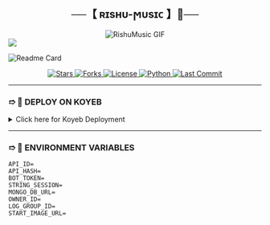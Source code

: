 <h2 align="center">
    ──【 ʀɪsʜυ-ϻυsɪᴄ 】🚩──
</h2>
<div align="center">
    <img src="https://github.com/RishuBot/RishuMusic/blob/main/.github/Rishu.gif" alt="RishuMusic GIF" />
</div>

<img src="https://readme-typing-svg.herokuapp.com?color=00FF00&width=420&lines=𝐑𝐈𝐒𝐇𝐔+𝗠𝗨𝗦𝗜𝗖+𝗕𝗢𝗧+𝗕𝗬+𝐑𝐈𝐒𝐇𝐔+𝗧𝗘𝗔𝗠">

![Readme Card](https://github-readme-stats.vercel.app/api/pin/?username=RishuBot&repo=RishuMusic&theme=flag-india)

<p align="center">
    <a href="https://github.com/Rishubot/RishuMusic">
        <img src="https://img.shields.io/github/stars/Rishubot/RishuMusic?style=for-the-badge&color=black&logo=github" alt="Stars" />
    </a>
    <a href="https://github.com/Rishubot/RishuMusic/network/members">
        <img src="https://img.shields.io/github/forks/Rishubot/RishuMusic?style=for-the-badge&color=black&logo=github" alt="Forks" />
    </a>
    <a href="https://github.com/Rishubot/RishuMusic/blob/master/LICENSE">
        <img src="https://img.shields.io/badge/License-MIT-blueviolet?style=for-the-badge" alt="License" />
    </a>
    <a href="https://www.python.org/">
        <img src="https://img.shields.io/badge/Written%20in-Python-orange?style=for-the-badge&logo=python" alt="Python" />
    </a>
    <a href="https://github.com/Rishubot/Rishumusic/commits/Rishubot">
        <img src="https://img.shields.io/github/last-commit/Rishubot/RishuMusic?style=for-the-badge&color=blue&logo=github" alt="Last Commit" />
    </a>
</p>

---

### ➱ 🚀 DEPLOY ON KOYEB

<details>
  <summary>Click here for Koyeb Deployment</summary>
  <br>
  1. **Fork this Repository**  
  2. **Go to [Koyeb](https://www.koyeb.com/)** & Sign In  
  3. **Create a New Service** → Select **GitHub Repo**  
  4. **Set Environment Variables** (See Below)  
  5. **Click Deploy!** 🚀  
</details>

---

### ➱ 🔧 ENVIRONMENT VARIABLES
```plaintext
API_ID=
API_HASH=
BOT_TOKEN=
STRING_SESSION=
MONGO_DB_URL=
OWNER_ID=
LOG_GROUP_ID=
START_IMAGE_URL=

